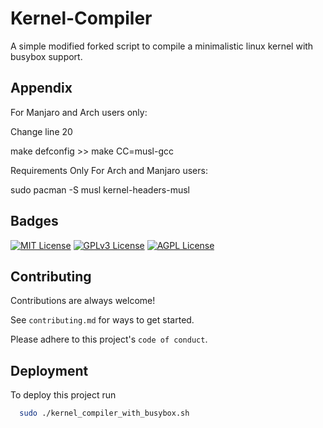 
# Kernel-Compiler

A simple modified forked script to compile a minimalistic linux kernel with busybox support.



## Appendix

For Manjaro and Arch users only:

Change line 20 

make defconfig >> make CC=musl-gcc

Requirements Only For Arch and Manjaro users:

sudo pacman -S musl kernel-headers-musl

## Badges

[![MIT License](https://img.shields.io/badge/License-MIT-green.svg)](https://choosealicense.com/licenses/mit/)
[![GPLv3 License](https://img.shields.io/badge/License-GPL%20v3-yellow.svg)](https://opensource.org/licenses/)
[![AGPL License](https://img.shields.io/badge/license-AGPL-blue.svg)](http://www.gnu.org/licenses/agpl-3.0)


## Contributing

Contributions are always welcome!

See `contributing.md` for ways to get started.

Please adhere to this project's `code of conduct`.


## Deployment

To deploy this project run

```bash
  sudo ./kernel_compiler_with_busybox.sh
```

